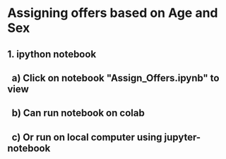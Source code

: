 # Assigning offers based on Age and Sex

## 1. ipython notebook
## &nbsp;&nbsp;a) Click on notebook "Assign_Offers.ipynb" to view
## &nbsp;&nbsp;b) Can run notebook on colab
## &nbsp;&nbsp;c) Or run on local computer using jupyter-notebook
